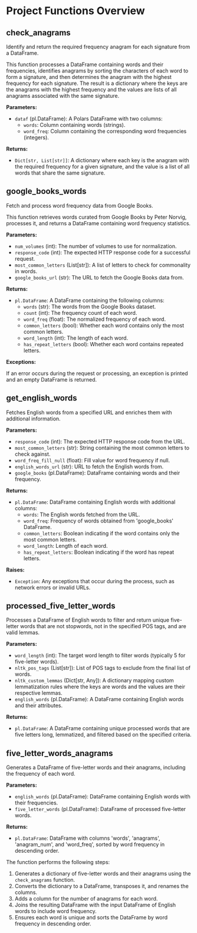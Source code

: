 # Project Functions Overview

## check_anagrams

Identify and return the required frequency anagram for each signature from a DataFrame.

This function processes a DataFrame containing words and their frequencies, identifies anagrams by sorting the characters of each word to form a signature, and then determines the anagram with the highest frequency for each signature. The result is a dictionary where the keys are the anagrams with the highest frequency and the values are lists of all anagrams associated with the same signature.

**Parameters:**

- `dataf` (pl.DataFrame): A Polars DataFrame with two columns:
  - `words`: Column containing words (strings).
  - `word_freq`: Column containing the corresponding word frequencies (integers).

**Returns:**

- `Dict[str, List[str]]`: A dictionary where each key is the anagram with the required frequency for a given signature, and the value is a list of all words that share the same signature.

## google_books_words

Fetch and process word frequency data from Google Books.

This function retrieves words curated from Google Books by Peter Norvig, processes it, and returns a DataFrame containing word frequency statistics.

**Parameters:**

- `num_volumes` (int): The number of volumes to use for normalization.
- `response_code` (int): The expected HTTP response code for a successful request.
- `most_common_letters` (List[str]): A list of letters to check for commonality in words.
- `google_books_url` (str): The URL to fetch the Google Books data from.

**Returns:**

- `pl.DataFrame`: A DataFrame containing the following columns:
  - `words` (str): The words from the Google Books dataset.
  - `count` (int): The frequency count of each word.
  - `word_freq` (float): The normalized frequency of each word.
  - `common_letters` (bool): Whether each word contains only the most common letters.
  - `word_length` (int): The length of each word.
  - `has_repeat_letters` (bool): Whether each word contains repeated letters.

**Exceptions:**

If an error occurs during the request or processing, an exception is printed and an empty DataFrame is returned.

## get_english_words

Fetches English words from a specified URL and enriches them with additional information.

**Parameters:**

- `response_code` (int): The expected HTTP response code from the URL.
- `most_common_letters` (str): String containing the most common letters to check against.
- `word_freq_fill_null` (float): Fill value for word frequency if null.
- `english_words_url` (str): URL to fetch the English words from.
- `google_books` (pl.DataFrame): DataFrame containing words and their frequency.

**Returns:**

- `pl.DataFrame`: DataFrame containing English words with additional columns:
  - `words`: The English words fetched from the URL.
  - `word_freq`: Frequency of words obtained from 'google_books' DataFrame.
  - `common_letters`: Boolean indicating if the word contains only the most common letters.
  - `word_length`: Length of each word.
  - `has_repeat_letters`: Boolean indicating if the word has repeat letters.

**Raises:**

- `Exception`: Any exceptions that occur during the process, such as network errors or invalid URLs.

## processed_five_letter_words

Processes a DataFrame of English words to filter and return unique five-letter words that are not stopwords, not in the specified POS tags, and are valid lemmas.

**Parameters:**

- `word_length` (int): The target word length to filter words (typically 5 for five-letter words).
- `nltk_pos_tags` (List[str]): List of POS tags to exclude from the final list of words.
- `nltk_custom_lemmas` (Dict[str, Any]): A dictionary mapping custom lemmatization rules where the keys are words and the values are their respective lemmas.
- `english_words` (pl.DataFrame): A DataFrame containing English words and their attributes.

**Returns:**

- `pl.DataFrame`: A DataFrame containing unique processed words that are five letters long, lemmatized, and filtered based on the specified criteria.

## five_letter_words_anagrams

Generates a DataFrame of five-letter words and their anagrams, including the frequency of each word.

**Parameters:**

- `english_words` (pl.DataFrame): DataFrame containing English words with their frequencies.
- `five_letter_words` (pl.DataFrame): DataFrame of processed five-letter words.

**Returns:**

- `pl.DataFrame`: DataFrame with columns 'words', 'anagrams', 'anagram_num', and 'word_freq', sorted by word frequency in descending order.

The function performs the following steps:

1. Generates a dictionary of five-letter words and their anagrams using the `check_anagrams` function.
2. Converts the dictionary to a DataFrame, transposes it, and renames the columns.
3. Adds a column for the number of anagrams for each word.
4. Joins the resulting DataFrame with the input DataFrame of English words to include word frequency.
5. Ensures each word is unique and sorts the DataFrame by word frequency in descending order.
```